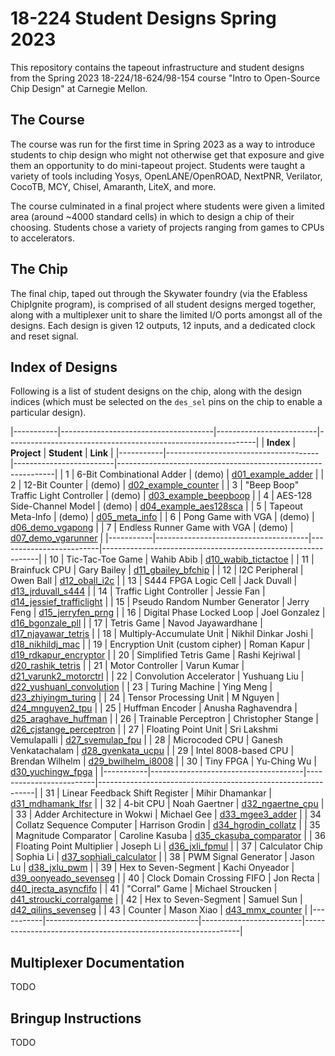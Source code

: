 # 18-224 Student Designs Spring 2023

This repository contains the tapeout infrastructure and student designs from the Spring 2023 18-224/18-624/98-154 course "Intro to Open-Source Chip Design" at Carnegie Mellon.

## The Course

The course was run for the first time in Spring 2023 as a way to introduce students to chip design who might not otherwise get that exposure and give them an opportunity to do mini-tapeout project. Students were taught a variety of tools including Yosys, OpenLANE/OpenROAD, NextPNR, Verilator, CocoTB, MCY, Chisel, Amaranth, LiteX, and more.

The course culminated in a final project where students were given a limited area (around ~4000 standard cells) in which to design a chip of their choosing. Students chose a variety of projects ranging from games to CPUs to accelerators.

## The Chip

The final chip, taped out through the Skywater foundry (via the Efabless ChipIgnite program), is comprised of all student designs merged together, along with a multiplexer unit to share the limited I/O ports amongst all of the designs. Each design is given 12 outputs, 12 inputs, and a dedicated clock and reset signal. 

## Index of Designs

Following is a list of student designs on the chip, along with the design indices (which must be selected on the `des_sel` pins on the chip to enable a particular design).

|-----------|--------------------------------------|-------------------------|--------------------------------------------------------------|
| **Index** | **Project**                          | **Student**             | **Link**                                                     |
|-----------|--------------------------------------|-------------------------|--------------------------------------------------------------|
| 1         | 6-Bit Combinational Adder            | (demo)                  | [d01_example_adder](designs/d01_example_adder)               |
| 2         | 12-Bit Counter                       | (demo)                  | [d02_example_counter](designs/d02_example_counter)           |
| 3         | "Beep Boop" Traffic Light Controller | (demo)                  | [d03_example_beepboop](designs/d03_example_beepboop)         |
| 4         | AES-128 Side-Channel Model           | (demo)                  | [d04_example_aes128sca](designs/d04_example_aes128sca)       |
| 5         | Tapeout Meta-Info                    | (demo)                  | [d05_meta_info](designs/d05_meta_info)                       |
| 6         | Pong Game with VGA                   | (demo)                  | [d06_demo_vgapong](designs/d06_demo_vgapong)                 |
| 7         | Endless Runner Game with VGA         | (demo)                  | [d07_demo_vgarunner](designs/d07_demo_vgarunner)             |
|-----------|--------------------------------------|-------------------------|--------------------------------------------------------------|
| 10        | Tic-Tac-Toe Game                     | Wahib Abib              | [d10_wabib_tictactoe](designs/d10_wabib_tictactoe)           |
| 11        | Brainfuck CPU                        | Gary Bailey             | [d11_gbailey_bfchip](designs/d11_gbailey_bfchip)             |
| 12        | I2C Peripheral                       | Owen Ball               | [d12_oball_i2c](designs/d12_oball_i2c)                       |
| 13        | S444 FPGA Logic Cell                 | Jack Duvall             | [d13_jrduvall_s444](designs/d13_jrduvall_s444)               |
| 14        | Traffic Light Controller             | Jessie Fan              | [d14_jessief_trafficlight](designs/d14_jessief_trafficlight) |
| 15        | Pseudo Random Number Generator       | Jerry Feng              | [d15_jerryfen_prng](designs/d15_jerryfen_prng)               |
| 16        | Digital Phase Locked Loop            | Joel Gonzalez           | [d16_bgonzale_pll](designs/d16_bgonzale_pll)                 |
| 17        | Tetris Game                          | Navod Jayawardhane      | [d17_njayawar_tetris](designs/d17_njayawar_tetris)           |
| 18        | Multiply-Accumulate Unit             | Nikhil Dinkar Joshi     | [d18_nikhildj_mac](designs/d18_nikhildj_mac)                 |
| 19        | Encryption Unit (custom cipher)      | Roman Kapur             | [d19_rdkapur_encryptor](designs/d19_rdkapur_encryptor)       |
| 20        | Simplified Tetris Game               | Rashi Kejriwal          | [d20_rashik_tetris](designs/d20_rashik_tetris)               |
| 21        | Motor Controller                     | Varun Kumar             | [d21_varunk2_motorctrl](designs/d21_varunk2_motorctrl)       |
| 22        | Convolution Accelerator              | Yushuang Liu            | [d22_yushuanl_convolution](designs/d22_yushuanl_convolution) |
| 23        | Turing Machine                       | Ying Meng               | [d23_zhiyingm_turing](designs/d23_zhiyingm_turing)           |
| 24        | Tensor Processing Unit               | M Nguyen                | [d24_mnguyen2_tpu](designs/d24_mnguyen2_tpu)                 |
| 25        | Huffman Encoder                      | Anusha Raghavendra      | [d25_araghave_huffman](designs/d25_araghave_huffman)         |
| 26        | Trainable Perceptron                 | Christopher Stange      | [d26_cjstange_perceptron](designs/d26_cjstange_perceptron)   |
| 27        | Floating Point Unit                  | Sri Lakshmi Vemulapalli | [d27_svemulap_fpu](designs/d27_svemulap_fpu)                 |
| 28        | Microcoded CPU                       | Ganesh Venkatachalam    | [d28_gvenkata_ucpu](designs/d28_gvenkata_ucpu)               |
| 29        | Intel 8008-based CPU                 | Brendan Wilhelm         | [d29_bwilhelm_i8008](designs/d29_bwilhelm_i8008)             |
| 30        | Tiny FPGA                            | Yu-Ching Wu             | [d30_yuchingw_fpga](designs/d30_yuchingw_fpga)               |
|-----------|--------------------------------------|-------------------------|--------------------------------------------------------------|
| 31        | Linear Feedback Shift Register       | Mihir Dhamankar         | [d31_mdhamank_lfsr](designs/d31_mdhamank_lfsr)               |
| 32        | 4-bit CPU                            | Noah Gaertner           | [d32_ngaertne_cpu](designs/d32_ngaertne_cpu)                 |
| 33        | Adder Architecture in Wokwi          | Michael Gee             | [d33_mgee3_adder](designs/d33_mgee3_adder)                   |
| 34        | Collatz Sequence Computer            | Harrison Grodin         | [d34_hgrodin_collatz](designs/d34_hgrodin_collatz)           |
| 35        | Magnitude Comparator                 | Caroline Kasuba         | [d35_ckasuba_comparator](designs/d35_ckasuba_comparator)     |
| 36        | Floating Point Multiplier            | Joseph Li               | [d36_jxli_fpmul](designs/d36_jxli_fpmul)                     |
| 37        | Calculator Chip                      | Sophia Li               | [d37_sophiali_calculator](designs/d37_sophiali_calculator)   |
| 38        | PWM Signal Generator                 | Jason Lu                | [d38_jxlu_pwm](designs/d38_jxlu_pwm)                         |
| 39        | Hex to Seven-Segment                 | Kachi Onyeador          | [d39_oonyeado_sevenseg](designs/d39_oonyeado_sevenseg)       |
| 40        | Clock Domain Crossing FIFO           | Jon Recta               | [d40_jrecta_asyncfifo](designs/d40_jrecta_asyncfifo)         |
| 41        | "Corral" Game                        | Michael Stroucken       | [d41_stroucki_corralgame](designs/d41_stroucki_corralgame)   |
| 42        | Hex to Seven-Segment                 | Samuel Sun              | [d42_qilins_sevenseg](designs/d42_qilins_sevenseg)           |
| 43        | Counter                              | Mason Xiao              | [d43_mmx_counter](designs/d43_mmx_counter)                   |
|-----------|--------------------------------------|-------------------------|--------------------------------------------------------------|



## Multiplexer Documentation

TODO

## Bringup Instructions

TODO
